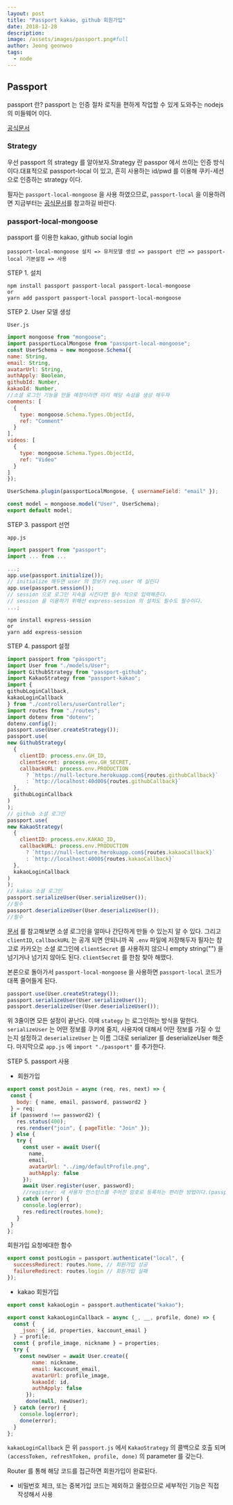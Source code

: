 ```yaml
---
layout: post
title: "Passport kakao, github 회원가입"
date: 2018-12-28
description: 
image: /assets/images/passport.png#full
author: Jeong geonwoo
tags: 
  - node
---
```

## Passport
passport 란?
passport 는 인증 절차 로직을 편하게 작업할 수 있게 도와주는 nodejs 의 미들웨어 이다.

[공식문서](http://www.passportjs.org/docs/downloads/html/)

### Strategy

우선 passport 의 strategy 를 알아보자.Strategy 란 passpor 에서 쓰이는 인증 방식이다.대표적으로 passport-local 이 있고, 흔히 사용하는 id/pwd 를 이용해 쿠키-세션으로 인증하는 strategy 이다.

필자는 `passport-local-mongoose` 을 사용 하였으므로, `passport-local` 을 이용하려면 지금부터는 [공식문서](http://www.passportjs.org/packages/passport-local/)를 참고하길 바란다.

### passport-local-mongoose

passport 를 이용한 kakao, github social login

    passport-local-mongoose 설치 => 유저모델 생성 => passport 선언 => passport-local 기본설정 => 사용

  STEP 1. 설치
  ```
  npm install passport passport-local passport-local-mongoose
  or
  yarn add passport passport-local passport-local-mongoose
  ```

  STEP 2. User 모델 생성

  `User.js`
  ```javascript
import mongoose from "mongoose";
import passportLocalMongose from "passport-local-mongoose";
const UserSchema = new mongoose.Schema({
  name: String,
  email: String,
  avatarUrl: String,
  authApply: Boolean,
  githubId: Number,
  kakaoId: Number,
  //소셜 로그인 기능을 만들 예정이라면 미리 해당 속성을 생성 해두자
  comments: [
    {
      type: mongoose.Schema.Types.ObjectId,
      ref: "Comment"
    }
  ],
  videos: [
    {
      type: mongoose.Schema.Types.ObjectId,
      ref: "Video"
    }
  ]
});

UserSchema.plugin(passportLocalMongose, { usernameField: "email" });

const model = mongoose.model("User", UserSchema);
export default model;
```

  STEP 3. passport 선언

  `app.js`
  ```javascript
import passport from "passport";
import ... from ...

...;
app.use(passport.initialize()); 
// initialize 해두면 user 의 정보가 req.user 에 실린다
app.use(passport.session());
// session 으로 로그인 지속을 시킨다면 필수 적으로 입력해준다.
// session 을 이용하기 위해선 express-session 의 설치도 필수도 필수이다.
...;
  ```
```
npm install express-session
or
yarn add express-session
```

  STEP 4. passport 설정

  ```javascript
import passport from "passport";
import User from "./models/User";
import GithubStrategy from "passport-github";
import KakaoStrategy from "passport-kakao";
import {
  githubLoginCallback,
  kakaoLoginCallback
} from "./controllers/userController";
import routes from "./routes";
import dotenv from "dotenv";
dotenv.config();
passport.use(User.createStrategy());
passport.use(
  new GithubStrategy(
    {
      clientID: process.env.GH_ID,
      clientSecret: process.env.GH_SECRET,
      callbackURL: process.env.PRODUCTION
        ? `https://null-lecture.herokuapp.com${routes.githubCallback}`
        : `http://localhost:40d00${routes.githubCallback}`
    },
    githubLoginCallback
  )
);
// github 소셜 로그인
passport.use(
  new KakaoStrategy(
    {
      clientID: process.env.KAKAO_ID,
      callbackURL: process.env.PRODUCTION
        ? `https://null-lecture.herokuapp.com${routes.kakaoCallback}`
        : `http://localhost:4000${routes.kakaoCallback}`
    },
    kakaoLoginCallback
  )
);
// kakao 소셜 로그인
passport.serializeUser(User.serializeUser());
//필수
passport.deserializeUser(User.deserializeUser());
//필수
  ```

[문서](http://www.passportjs.org/packages/) 를 참고해보면 소셜 로그인을 얼마나 간단하게 만들 수 있는지 알 수 있다. 그리고 `clientID`, `callbackURL` 는 공개 되면 안되니까 꼭 `.env` 파일에 저장해두자 필자는 참고로 카카오는 소셜 로그인에 `clientSecret` 를 사용하지 않으니 empty string("") 을 넘기거나 넘기지 않아도 된다. `clientSecret` 를 한참 찾아 해맸다.

본론으로 돌아가서 `passport-local-mongoose` 을 사용하면 `passport-local` 코드가 대폭 줄어들게 된다. 
```javascript
passport.use(User.createStrategy());
passport.serializeUser(User.serializeUser());
passport.deserializeUser(User.deserializeUser());
```
위 3줄이면 모든 설정이 끝난다. 이때 `stategy` 는 로그인하는 방식을 말한다. `serializeUser` 는 어떤 정보를 쿠키에 줄지, 사용자에 대해서 어떤 정보를 가질 수 있는지 설정하고 `deserializeUser` 는 이름 그대로 serializer 를 deserializeUser 해준다. 마지막으로 `app.js` 에 `import "./passport"` 를 추가한다.

 STEP 5. passport 사용

 * 회원가입

 ```javascript
 export const postJoin = async (req, res, next) => {
  const {
    body: { name, email, password, password2 }
  } = req;
  if (password !== password2) {
    res.status(400);
    res.rendser("join", { pageTitle: "Join" });
  } else {
    try {
      const user = await User({
        name,
        email,
        avatarUrl: "../img/defaultProfile.png",
        authApply: false
      });
      await User.register(user, password);
      //register: 새 사용자 인스턴스를 주어진 암호로 등록하는 편리한 방법이다.(passport local mongoose 에서 제공)
    } catch (error) {
      console.log(error);
      res.redirect(routes.home);
    }
  }
};
```

회원가입 요청에대한 함수
```javascript
export const postLogin = passport.authenticate("local", {
  successRedirect: routes.home, // 회원가입 성공
  failureRedirect: routes.login // 회원가입 실패
});
 ```

 * kakao 회원가입

```javascript
export const kakaoLogin = passport.authenticate("kakao");

export const kakaoLoginCallback = async (_, __, profile, done) => {
  const {
    _json: { id, properties, kaccount_email }
  } = profile;
  const { profile_image, nickname } = properties;
  try {
    const newUser = await User.create({
        name: nickname,
        email: kaccount_email,
        avatarUrl: profile_image,
        kakaoId: id,
        authApply: false
      });
      done(null, newUser);
  } catch (error) {
    console.log(error);
    done(error);
  }
};
```

`kakaoLoginCallback` 은 위 `passport.js` 에서 `KakaoStrategy` 의 콜백으로 호출 되며 `(accessToken, refreshToken, profile, done)` 의 parameter 를 갖는다.


Router 를 통해 해당 코드를 접근하면 회원가입이 완료된다. 
* 비밀번호 체크, 또는 중복가입 코드는 제외하고 올렸으므로 세부적인 기능은 직접 작성해서 사용
